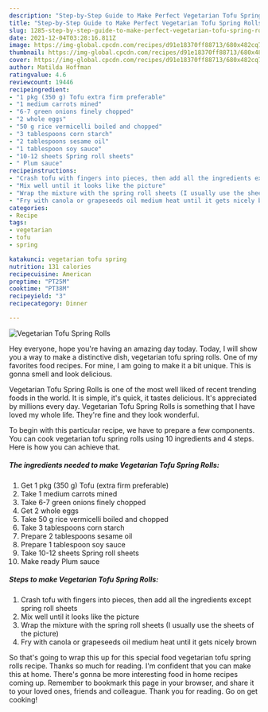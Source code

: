 ```yaml
---
description: "Step-by-Step Guide to Make Perfect Vegetarian Tofu Spring Rolls"
title: "Step-by-Step Guide to Make Perfect Vegetarian Tofu Spring Rolls"
slug: 1285-step-by-step-guide-to-make-perfect-vegetarian-tofu-spring-rolls
date: 2021-12-04T03:28:16.811Z
image: https://img-global.cpcdn.com/recipes/d91e18370ff88713/680x482cq70/vegetarian-tofu-spring-rolls-recipe-main-photo.jpg
thumbnail: https://img-global.cpcdn.com/recipes/d91e18370ff88713/680x482cq70/vegetarian-tofu-spring-rolls-recipe-main-photo.jpg
cover: https://img-global.cpcdn.com/recipes/d91e18370ff88713/680x482cq70/vegetarian-tofu-spring-rolls-recipe-main-photo.jpg
author: Matilda Hoffman
ratingvalue: 4.6
reviewcount: 19446
recipeingredient:
- "1 pkg (350 g) Tofu extra firm preferable"
- "1 medium carrots mined"
- "6-7 green onions finely chopped"
- "2 whole eggs"
- "50 g rice vermicelli boiled and chopped"
- "3 tablespoons corn starch"
- "2 tablespoons sesame oil"
- "1 tablespoon soy sauce"
- "10-12 sheets Spring roll sheets"
- " Plum sauce"
recipeinstructions:
- "Crash tofu with fingers into pieces, then add all the ingredients except spring roll sheets"
- "Mix well until it looks like the picture"
- "Wrap the mixture with the spring roll sheets (I usually use the sheets of the picture)"
- "Fry with canola or grapeseeds oil medium heat until it gets nicely brown"
categories:
- Recipe
tags:
- vegetarian
- tofu
- spring

katakunci: vegetarian tofu spring 
nutrition: 131 calories
recipecuisine: American
preptime: "PT25M"
cooktime: "PT38M"
recipeyield: "3"
recipecategory: Dinner

---
```



![Vegetarian Tofu Spring Rolls](https://img-global.cpcdn.com/recipes/d91e18370ff88713/680x482cq70/vegetarian-tofu-spring-rolls-recipe-main-photo.jpg)

Hey everyone, hope you're having an amazing day today. Today, I will show you a way to make a distinctive dish, vegetarian tofu spring rolls. One of my favorites food recipes. For mine, I am going to make it a bit unique. This is gonna smell and look delicious.

Vegetarian Tofu Spring Rolls is one of the most well liked of recent trending foods in the world. It is simple, it's quick, it tastes delicious. It's appreciated by millions every day. Vegetarian Tofu Spring Rolls is something that I have loved my whole life. They're fine and they look wonderful.




To begin with this particular recipe, we have to prepare a few components. You can cook vegetarian tofu spring rolls using 10 ingredients and 4 steps. Here is how you can achieve that.

<!--inarticleads1-->

##### The ingredients needed to make Vegetarian Tofu Spring Rolls:

1. Get 1 pkg (350 g) Tofu (extra firm preferable)
1. Take 1 medium carrots mined
1. Take 6-7 green onions finely chopped
1. Get 2 whole eggs
1. Take 50 g rice vermicelli boiled and chopped
1. Take 3 tablespoons corn starch
1. Prepare 2 tablespoons sesame oil
1. Prepare 1 tablespoon soy sauce
1. Take 10-12 sheets Spring roll sheets
1. Make ready  Plum sauce




<!--inarticleads2-->

##### Steps to make Vegetarian Tofu Spring Rolls:

1. Crash tofu with fingers into pieces, then add all the ingredients except spring roll sheets
1. Mix well until it looks like the picture
1. Wrap the mixture with the spring roll sheets (I usually use the sheets of the picture)
1. Fry with canola or grapeseeds oil medium heat until it gets nicely brown




So that's going to wrap this up for this special food vegetarian tofu spring rolls recipe. Thanks so much for reading. I'm confident that you can make this at home. There's gonna be more interesting food in home recipes coming up. Remember to bookmark this page in your browser, and share it to your loved ones, friends and colleague. Thank you for reading. Go on get cooking!

